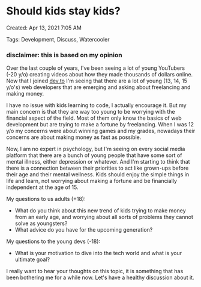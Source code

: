 # Should kids stay kids?

Created: Apr 13, 2021 7:05 AM

Tags: Development, Discuss, Watercooler

### disclaimer: this is based on my opinion

Over the last couple of years, I've been seeing a lot of young YouTubers (-20 y/o) creating videos about how they made thousands of dollars online. Now that I joined [dev.to](http://dev.to) I'm seeing that there are a lot of young (13, 14, 15 y/o's) web developers that are emerging and asking about freelancing and making money. 

I have no issue with kids learning to code, I actually encourage it. But my main concern is that they are way too young to be worrying with the financial aspect of the field. Most of them only know the basics of web development but are trying to make a fortune by freelancing. When I was 12 y/o my concerns were about winning games and my grades, nowadays their concerns are about making money as fast as possible.

Now, I am no expert in psychology, but I'm seeing on every social media platform that there are a bunch of young people that have some sort of mental illness, either depression or whatever. And I'm starting to think that there is a connection between their priorities to act like grown-ups before their age and their mental wellness. Kids should enjoy the simple things in life and learn, not worrying about making a fortune and be financially independent at the age of 15.

My questions to us adults (+18): 

- What do you think about this new trend of kids trying to make money from an early age, and worrying about all sorts of problems they cannot solve as youngsters?
- What advice do you have for the upcoming generation?

My questions to the young devs (-18): 

- What is your motivation to dive into the tech world and what is your ultimate goal?

I really want to hear your thoughts on this topic, it is something that has been  bothering me for a while now. Let's have a healthy discussion about it.